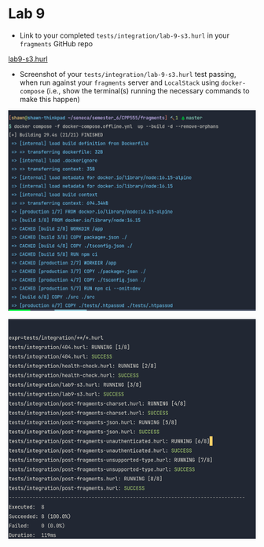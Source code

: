 # Lab 9

-  Link to your completed `tests/integration/lab-9-s3.hurl` in your `fragments` GitHub repo

[lab9-s3.hurl](https://github.com/shawnyu5/fragments/blob/master/tests/integration/lab9-s3.hurl)

-  Screenshot of your `tests/integration/lab-9-s3.hurl` test passing, when run against your `fragments` server and `LocalStack` using `docker-compose` (i.e., show the terminal(s) running the necessary commands to make this happen)

![docker_compose_up](img/docker_compose_up.png)

![integration_test](img/integration_test.png)
